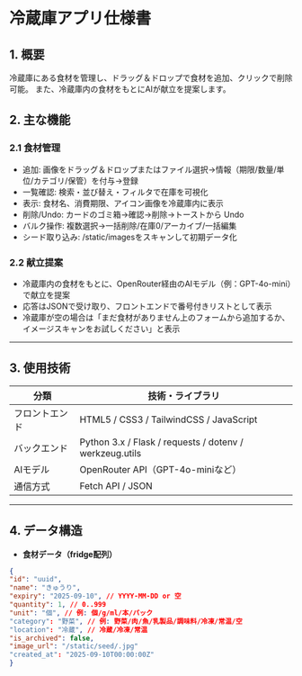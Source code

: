# 冷蔵庫アプリ仕様書

## 1. 概要
冷蔵庫にある食材を管理し、ドラッグ＆ドロップで食材を追加、クリックで削除可能。
また、冷蔵庫内の食材をもとにAIが献立を提案します。

## 2. 主な機能

### 2.1 食材管理
- 追加: 画像をドラッグ＆ドロップまたはファイル選択→情報（期限/数量/単位/カテゴリ/保管）を付与→登録
- 一覧確認: 検索・並び替え・フィルタで在庫を可視化
- 表示: 食材名、消費期限、アイコン画像を冷蔵庫内に表示
- 削除/Undo: カードのゴミ箱→確認→削除→トーストから Undo
- バルク操作: 複数選択→一括削除/在庫0/アーカイブ/一括編集
- シード取り込み: /static/imagesをスキャンして初期データ化

### 2.2 献立提案
- 冷蔵庫内の食材をもとに、OpenRouter経由のAIモデル（例：GPT-4o-mini）で献立を提案
- 応答はJSONで受け取り、フロントエンドで番号付きリストとして表示
- 冷蔵庫が空の場合は「まだ食材がありません上のフォームから追加するか、イメージスキャンをお試しください」と表示

---

## 3. 使用技術

| 分類           | 技術・ライブラリ |
|----------------|----------------|
| フロントエンド | HTML5 / CSS3 / TailwindCSS / JavaScript |
| バックエンド   | Python 3.x / Flask / requests / dotenv / werkzeug.utils |
| AIモデル       | OpenRouter API（GPT-4o-miniなど） |
| 通信方式       | Fetch API / JSON |

---

## 4. データ構造
- **食材データ（fridge配列）**
```json
{
"id": "uuid",
"name": "きゅうり",
"expiry": "2025-09-10", // YYYY-MM-DD or 空
"quantity": 1, // 0..999
"unit": "個", // 例: 個/g/ml/本/パック
"category": "野菜", // 例: 野菜/肉/魚/乳製品/調味料/冷凍/常温/空
"location": "冷蔵", // 冷蔵/冷凍/常温
"is_archived": false,
"image_url": "/static/seed/.jpg"
"created_at": "2025-09-10T00:00:00Z"
}
